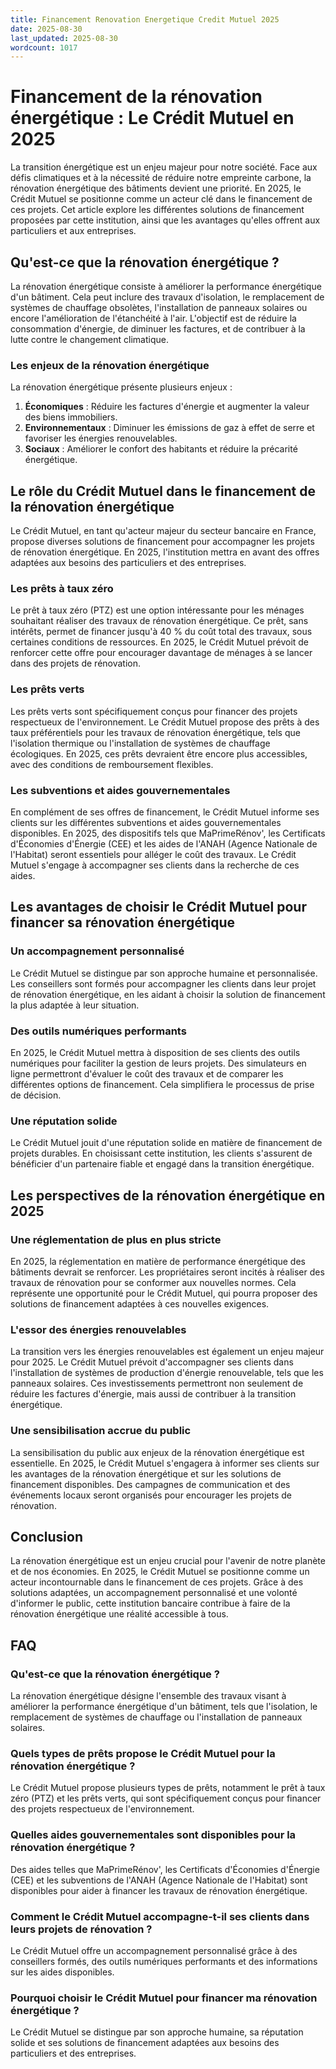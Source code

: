 ```yaml
---
title: Financement Renovation Energetique Credit Mutuel 2025
date: 2025-08-30
last_updated: 2025-08-30
wordcount: 1017
---
```


# Financement de la rénovation énergétique : Le Crédit Mutuel en 2025

La transition énergétique est un enjeu majeur pour notre société. Face aux défis climatiques et à la nécessité de réduire notre empreinte carbone, la rénovation énergétique des bâtiments devient une priorité. En 2025, le Crédit Mutuel se positionne comme un acteur clé dans le financement de ces projets. Cet article explore les différentes solutions de financement proposées par cette institution, ainsi que les avantages qu'elles offrent aux particuliers et aux entreprises.

## Qu'est-ce que la rénovation énergétique ?

La rénovation énergétique consiste à améliorer la performance énergétique d'un bâtiment. Cela peut inclure des travaux d'isolation, le remplacement de systèmes de chauffage obsolètes, l'installation de panneaux solaires ou encore l'amélioration de l'étanchéité à l'air. L'objectif est de réduire la consommation d'énergie, de diminuer les factures, et de contribuer à la lutte contre le changement climatique.

### Les enjeux de la rénovation énergétique

La rénovation énergétique présente plusieurs enjeux :

1. **Économiques** : Réduire les factures d'énergie et augmenter la valeur des biens immobiliers.
2. **Environnementaux** : Diminuer les émissions de gaz à effet de serre et favoriser les énergies renouvelables.
3. **Sociaux** : Améliorer le confort des habitants et réduire la précarité énergétique.

## Le rôle du Crédit Mutuel dans le financement de la rénovation énergétique

Le Crédit Mutuel, en tant qu'acteur majeur du secteur bancaire en France, propose diverses solutions de financement pour accompagner les projets de rénovation énergétique. En 2025, l'institution mettra en avant des offres adaptées aux besoins des particuliers et des entreprises.

### Les prêts à taux zéro

Le prêt à taux zéro (PTZ) est une option intéressante pour les ménages souhaitant réaliser des travaux de rénovation énergétique. Ce prêt, sans intérêts, permet de financer jusqu'à 40 % du coût total des travaux, sous certaines conditions de ressources. En 2025, le Crédit Mutuel prévoit de renforcer cette offre pour encourager davantage de ménages à se lancer dans des projets de rénovation.

### Les prêts verts

Les prêts verts sont spécifiquement conçus pour financer des projets respectueux de l'environnement. Le Crédit Mutuel propose des prêts à des taux préférentiels pour les travaux de rénovation énergétique, tels que l'isolation thermique ou l'installation de systèmes de chauffage écologiques. En 2025, ces prêts devraient être encore plus accessibles, avec des conditions de remboursement flexibles.

### Les subventions et aides gouvernementales

En complément de ses offres de financement, le Crédit Mutuel informe ses clients sur les différentes subventions et aides gouvernementales disponibles. En 2025, des dispositifs tels que MaPrimeRénov', les Certificats d'Économies d'Énergie (CEE) et les aides de l'ANAH (Agence Nationale de l'Habitat) seront essentiels pour alléger le coût des travaux. Le Crédit Mutuel s'engage à accompagner ses clients dans la recherche de ces aides.

## Les avantages de choisir le Crédit Mutuel pour financer sa rénovation énergétique

### Un accompagnement personnalisé

Le Crédit Mutuel se distingue par son approche humaine et personnalisée. Les conseillers sont formés pour accompagner les clients dans leur projet de rénovation énergétique, en les aidant à choisir la solution de financement la plus adaptée à leur situation.

### Des outils numériques performants

En 2025, le Crédit Mutuel mettra à disposition de ses clients des outils numériques pour faciliter la gestion de leurs projets. Des simulateurs en ligne permettront d'évaluer le coût des travaux et de comparer les différentes options de financement. Cela simplifiera le processus de prise de décision.

### Une réputation solide

Le Crédit Mutuel jouit d'une réputation solide en matière de financement de projets durables. En choisissant cette institution, les clients s'assurent de bénéficier d'un partenaire fiable et engagé dans la transition énergétique.

## Les perspectives de la rénovation énergétique en 2025

### Une réglementation de plus en plus stricte

En 2025, la réglementation en matière de performance énergétique des bâtiments devrait se renforcer. Les propriétaires seront incités à réaliser des travaux de rénovation pour se conformer aux nouvelles normes. Cela représente une opportunité pour le Crédit Mutuel, qui pourra proposer des solutions de financement adaptées à ces nouvelles exigences.

### L'essor des énergies renouvelables

La transition vers les énergies renouvelables est également un enjeu majeur pour 2025. Le Crédit Mutuel prévoit d'accompagner ses clients dans l'installation de systèmes de production d'énergie renouvelable, tels que les panneaux solaires. Ces investissements permettront non seulement de réduire les factures d'énergie, mais aussi de contribuer à la transition énergétique.

### Une sensibilisation accrue du public

La sensibilisation du public aux enjeux de la rénovation énergétique est essentielle. En 2025, le Crédit Mutuel s'engagera à informer ses clients sur les avantages de la rénovation énergétique et sur les solutions de financement disponibles. Des campagnes de communication et des événements locaux seront organisés pour encourager les projets de rénovation.

## Conclusion

La rénovation énergétique est un enjeu crucial pour l'avenir de notre planète et de nos économies. En 2025, le Crédit Mutuel se positionne comme un acteur incontournable dans le financement de ces projets. Grâce à des solutions adaptées, un accompagnement personnalisé et une volonté d'informer le public, cette institution bancaire contribue à faire de la rénovation énergétique une réalité accessible à tous. 

## FAQ

### Qu'est-ce que la rénovation énergétique ?

La rénovation énergétique désigne l'ensemble des travaux visant à améliorer la performance énergétique d'un bâtiment, tels que l'isolation, le remplacement de systèmes de chauffage ou l'installation de panneaux solaires.

### Quels types de prêts propose le Crédit Mutuel pour la rénovation énergétique ?

Le Crédit Mutuel propose plusieurs types de prêts, notamment le prêt à taux zéro (PTZ) et les prêts verts, qui sont spécifiquement conçus pour financer des projets respectueux de l'environnement.

### Quelles aides gouvernementales sont disponibles pour la rénovation énergétique ?

Des aides telles que MaPrimeRénov', les Certificats d'Économies d'Énergie (CEE) et les subventions de l'ANAH (Agence Nationale de l'Habitat) sont disponibles pour aider à financer les travaux de rénovation énergétique.

### Comment le Crédit Mutuel accompagne-t-il ses clients dans leurs projets de rénovation ?

Le Crédit Mutuel offre un accompagnement personnalisé grâce à des conseillers formés, des outils numériques performants et des informations sur les aides disponibles.

### Pourquoi choisir le Crédit Mutuel pour financer ma rénovation énergétique ?

Le Crédit Mutuel se distingue par son approche humaine, sa réputation solide et ses solutions de financement adaptées aux besoins des particuliers et des entreprises.